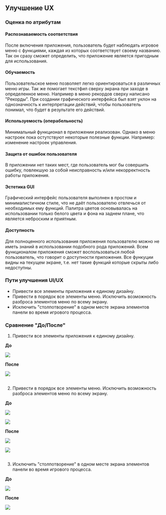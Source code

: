 ## Улучшение UX

### Оценка по атрибутам
#### Распознаваемость соответствия

После включения приложения, пользователь будет наблюдать игровое меню с функциями, каждая из которых соответствует своему названию. Так он сразу сможет определить, что приложение является пригодным для использования.

#### Обучаемость

Пользовательское меню позволяет легко ориентироваться в различных меню игры. Так же помогает текстфил сверху экрана при заходе в определенное меню. Например в меню рекордов сверху написано "Рекорды". При создании графического интерфейса был взят уклон на однозначность к интерпретации действий, чтобы пользователь понимал, что будет в результате его действий. 

#### Используемость (операбельность)

Минимальный функционал в приложении реализован. Однако в меню настроек пока остутствуют некоторые полезные функции. Например: изменение настроек управления. 

#### Защита от ошибок пользователя

В приложении нет таких мест, где пользователь мог бы совершить ошибку, повлекшую за собой неисправность
и/или некорректность работы приложения.

#### Эстетика GUI

Графический интерфейс пользователя выполнен в простом и минималистичном стиле, что не даёт пользователю отвлечься от необходимых ему функций. Палитра цветов основывалась на использовании только белого цвета и фона на заднем плане, что является неброским и приятным. 

#### Доступность

Для полноценного использования приложения пользователю можно не иметь знаний в использовании 
подобного рода приложений. Всем функционалом приложения сможет воспользоваться любой пользователь, что говорит о доступности приложения. Все функуции видны на текущем экране, т.е. нет такие функций которые скрыты либо недоступны.

### Пути улучшения UI/UX

+ Привести все элементы приложения к единому дизайну.
+ Привести в порядок все элементы меню. Исключить возможность разброса элементов меню по всему экрану.
+ Исключить "столпотворение" в одном месте экрана элементов панели во время игрового процесса. 

### Сравнение "До/После"

  1. Привести все элементы приложения к единому дизайну.

**До**

 ![](https://github.com/Shalimo/ClashOfUniverse/blob/master/%D0%94%D0%BE%D0%BA%D1%83%D0%BC%D0%B5%D0%BD%D1%82%D1%8B/UX/Design%20before.PNG)


**После**

 ![](https://github.com/Shalimo/ClashOfUniverse/blob/master/%D0%94%D0%BE%D0%BA%D1%83%D0%BC%D0%B5%D0%BD%D1%82%D1%8B/UX/design%20after.PNG)

 ##
  2. Привести в порядок все элементы меню. Исключить возможность разброса элементов меню по всему экрану.

**До**

 ![](https://github.com/Shalimo/ClashOfUniverse/blob/master/%D0%94%D0%BE%D0%BA%D1%83%D0%BC%D0%B5%D0%BD%D1%82%D1%8B/UX/elements%20before.PNG)
 
 

  ![](https://github.com/Shalimo/ClashOfUniverse/blob/master/%D0%94%D0%BE%D0%BA%D1%83%D0%BC%D0%B5%D0%BD%D1%82%D1%8B/UX/elements%20settings%20before.PNG)


**После**

 ![](https://github.com/Shalimo/ClashOfUniverse/blob/master/%D0%94%D0%BE%D0%BA%D1%83%D0%BC%D0%B5%D0%BD%D1%82%D1%8B/UX/elements%20after.PNG)
 
  ![](https://github.com/Shalimo/ClashOfUniverse/blob/master/%D0%94%D0%BE%D0%BA%D1%83%D0%BC%D0%B5%D0%BD%D1%82%D1%8B/UX/elements%20settings%20after.PNG)

 ##
  3. Исключить "столпотворение" в одном месте экрана элементов панели во время игрового процесса. 

**До**

 ![](https://github.com/Shalimo/ClashOfUniverse/blob/master/%D0%94%D0%BE%D0%BA%D1%83%D0%BC%D0%B5%D0%BD%D1%82%D1%8B/UX/gameproc%20before.PNG)


**После**

 ![](https://github.com/Shalimo/ClashOfUniverse/blob/master/%D0%94%D0%BE%D0%BA%D1%83%D0%BC%D0%B5%D0%BD%D1%82%D1%8B/UX/gameproc%20after.PNG)
